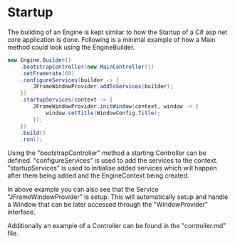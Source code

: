 # Startup

The building of an Engine is kept similar to how the Startup of a C# asp net core application is done.
Following is a minimal example of how a Main method could look using the EngineBuilder.

```java
new Engine.Builder()
    .bootstrapController(new MainController())
    .setFramerate(60)
    .configureServices(builder -> {
        JFrameWindowProvider.addToServices(builder);
    })
    .startupServices(context -> {
        JFrameWindowProvider.initWindow(context, window -> {
            window.setTitle(WindowConfig.Title);
        });
    })
    .build()
    .run();
```

Using the "bootstrapController" method a starting Controller can be defined.
"configureServices" is used to add the services to the context.
"startupServices" is used to initialise added services which will happen after them being added and the
EngineContext being created.

In above example you can also see that the Service "JFrameWindowProvider" is setup.
This will automatically setup and handle a Window that can be later accessed through the "WindowProvider" interface.

Additionally an example of a Controller can be found in the "controller.md" file.
